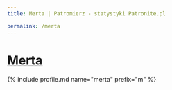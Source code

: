 ```yaml
---
title: Merta | Patromierz - statystyki Patronite.pl

permalink: /merta
---
```


# [Merta](https://patronite.pl/merta)

{% include profile.md name="merta" prefix="m" %}

